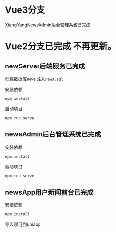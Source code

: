 # Vue3分支

XiangYangNewsAdmin后台管理系统已完成

# Vue2分支已完成 不再更新。

## newServer后端服务已完成

创建数据库`news`  注入`news.sql`

安装依赖

```powershell
npm install
```

启动项目

```
npm run serve
```

## newsAdmin后台管理系统已完成

安装依赖

```powershell
npm install
```

启动项目

```
npm run serve
```

## newsApp用户新闻前台已完成

安装依赖

```powershell
npm install
```

导入项目到uniapp

